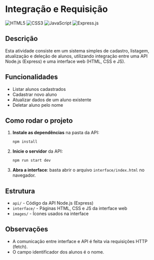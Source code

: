 # Integração e Requisição
![HTML5](https://img.shields.io/badge/html5-%23E34F26.svg?style=for-the-badge&logo=html5&logoColor=white)
![CSS3](https://img.shields.io/badge/css3-%231572B6.svg?style=for-the-badge&logo=css3&logoColor=white)
![JavaScript](https://img.shields.io/badge/javascript-%23323330.svg?style=for-the-badge&logo=javascript&logoColor=%23F7DF1E)
![Express.js](https://img.shields.io/badge/express.js-%23404d59.svg?style=for-the-badge&logo=express&logoColor=%2361DAFB)  

## Descrição
Esta atividade consiste em um sistema simples de cadastro, listagem, atualização e deleção de alunos, utilizando integração entre uma API Node.js (Express) e uma interface web (HTML, CSS e JS).

## Funcionalidades
- Listar alunos cadastrados
- Cadastrar novo aluno
- Atualizar dados de um aluno existente
- Deletar aluno pelo nome

## Como rodar o projeto
1. **Instale as dependências** na pasta da API:
   ```bash
   npm install
   ```
2. **Inicie o servidor** da API:
   ```bash
   npm run start dev
   ```
3. **Abra a interface**: basta abrir o arquivo `interface/index.html` no navegador.

## Estrutura
- `api/` - Código da API Node.js (Express)
- `interface/` - Páginas HTML, CSS e JS da interface web
- `images/` - Ícones usados na interface

## Observações
- A comunicação entre interface e API é feita via requisições HTTP (fetch).
- O campo identificador dos alunos é o nome. 